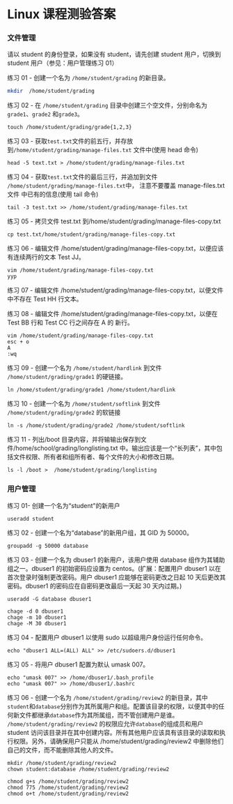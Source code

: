 # Linux 课程测验答案

### 文件管理

请以 student 的身份登录，如果没有 student，请先创建 student 用户，切换到 student 用户（参见：用户管理练习 01）

练习 01 - 创建一个名为 `/home/student/grading` 的新目录。

```bash
mkdir  /home/student/grading
```

练习 02 - 在 `/home/student/grading` 目录中创建三个空文件，分别命名为`grade1`、`grade2` 和`grade3`。

```
touch /home/student/grading/grade{1,2,3}
```

练习 03 - 获取`test.txt`文件的前五行，并存放到`/home/student/grading/manage-files.txt` 文件中(使用 head 命令)

```
head -5 text.txt > /home/student/grading/manage-files.txt
```

练习 04 - 获取`test.txt`文件的最后三行，并追加到文件 `/home/student/grading/manage-files.txt`中， 注意不要覆盖 manage-files.txt 文件 中已有的信息(使用 tail 命令)

```
tail -3 test.txt >> /home/student/grading/manage-files.txt
```

练习 05 - 拷贝文件 test.txt 到/home/student/grading/manage-files-copy.txt

```
cp test.txt/home/student/grading/manage-files-copy.txt
```

练习 06 - 编辑文件 /home/student/grading/manage-files-copy.txt，以便应该有连续两行的文本 Test JJ。

```
vim /home/student/grading/manage-files-copy.txt
yyp
```

练习 07 - 编辑文件 /home/student/grading/manage-files-copy.txt，以便文件中不存在 Test HH 行文本。

练习 08 - 编辑文件 /home/student/grading/manage-files-copy.txt，以便在 Test BB 行和 Test CC 行之间存在 A 的 新行。

```
vim /home/student/grading/manage-files-copy.txt
esc + o
A
:wq
```

练习 09 - 创建一个名为 `/home/student/hardlink` 到文件 `/home/student/grading/grade1` 的硬链接。

```
ln /home/student/grading/grade1 /home/student/hardlink
```

练习 10 - 创建一个名为 `/home/student/softlink` 到文件 `/home/student/grading/grade2` 的软链接

```
ln -s /home/student/grading/grade2 /home/student/softlink
```

练习 11 - 列出/boot 目录内容，并将输输出保存到文件/home/school/grading/longlisting.txt 中。输出应该是一个“长列表”，其中包括文件权限、所有者和组所有者、每个文件的大小和修改日期。

```
ls -l /boot >  /home/student/grading/longlisting
```

### 用户管理

练习 01- 创建一个名为“student"的新用户

```
useradd student
```

练习 02 - 创建一个名为“database”的新用户组，其 GID 为 50000。

```
groupadd -g 50000 database
```

练习 03 - 创建一个名为 dbuser1 的新用户，该用户使用 database 组作为其辅助组之一。dbuser1 的初始密码应设置为 centos。(扩展：配置用户 dbuser1 以在首次登录时强制更改密码。用户 dbuser1 应能够在密码更改之日起 10 天后更改其密码。dbuser1 的密码应在自密码更改最后一天起 30 天内过期。)

```
useradd -G database dbuser1

chage -d 0 dbuser1
chage -m 10 dbuser1
chage -M 30 dbuser1

```

练习 04 - 配置用户 dbuser1 以使用 sudo 以超级用户身份运行任何命令。

```
echo "dbuser1 ALL=(ALL) ALL" >> /etc/sudoers.d/dbuser1
```

练习 05 - 将用户 dbuser1 配置为默认 umask 007。

```
echo "umask 007" >> /home/dbuser1/.bash_profile
echo "umask 007" >> /home/dbuser1/.bashrc
```

练习 06 - 创建一个名为 `/home/student/grading/review2` 的新目录，其中`student`和`database`分别作为其所属用户和组。配置该目录的权限，以便其中的任何新文件都继承`database`作为其所属组，而不管创建用户是谁。 `/home/student/grading/review2` 的权限应允许`database`的组成员和用户 student 访问该目录并在其中创建内容。所有其他用户应该具有该目录的读取和执行权限。另外，请确保用户只能从 /home/student/grading/review2 中删除他们自己的文件，而不能删除其他人的文件。

```
mkdir /home/student/grading/review2
chown student:database /home/student/grading/review2

chmod g+s /home/student/grading/review2
chmod 775 /home/student/grading/review2
chmod o+t /home/student/grading/review2
```
